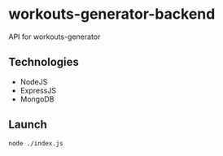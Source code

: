 # workouts-generator-backend

API for workouts-generator

## Technologies

- NodeJS
- ExpressJS
- MongoDB

## Launch

``
node ./index.js
``